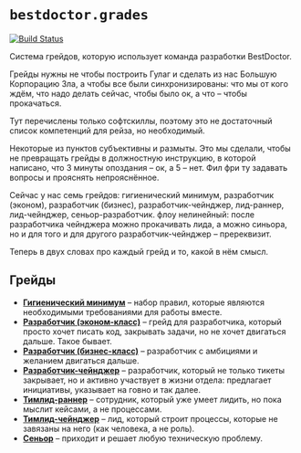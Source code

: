 # `bestdoctor.grades`

[![Build Status](https://travis-ci.org/best-doctor/grades.svg?branch=master)](https://travis-ci.org/best-doctor/grades)

Система грейдов, которую использует команда разработки BestDoctor.

Грейды нужны не чтобы построить Гулаг и сделать из нас Большую
 Корпорацию Зла, а чтобы все были синхронизированы: что мы от кого
 ждём, что надо делать сейчас, чтобы было ок, а что – чтобы прокачаться.

Тут перечислены только софтскиллы, поэтому это не достаточный список
 компетенций для рейза, но необходимый.

Некоторые из пунктов субъективны и размыты. Это мы сделали, чтобы не
 превращать грейды в должностную инструкцию, в которой написано, что
 3 минуты опоздания – ок, а 5 – нет. Фил фри ту задавать вопросы
 и прояснять непрояснённое.

Сейчас у нас семь грейдов: гигиенический минимум, разработчик (эконом),
 разработчик (бизнес), разработчик-чейнджер, лид-раннер, лид-чейнджер,
 сеньор-разработчик. флоу нелинейный: после разработчика чейнджера
 можно прокачивать лида, а можно синьора, но и для того и для другого
 разработчик-чейнджер – пререквизит.

Теперь в двух словах про каждый грейд и то, какой в нём смысл.

## Грейды

- **[Гигиенический минимум](https://github.com/best-doctor/grades/blob/master/grades/minimum.md)**
  – набор правил, которые являются необходимыми требованиями
  для работы вместе.
- **[Разработчик (эконом-класс)](https://github.com/best-doctor/grades/blob/master/grades/dev_econom.md)**
  – грейд для разработчика, который просто хочет писать код,
  закрывать задачи, но не хочет двигаться дальше. Такое бывает.
- **[Разработчик (бизнес-класс)](https://github.com/best-doctor/grades/blob/master/grades/dev_business.md)**
  – разработчик с амбициями и желанием двигаться дальше.
- **[Разработчик-чейнджер](https://github.com/best-doctor/grades/blob/master/grades/dev_changer.md)**
  – разработчик, который не только тикеты закрывает, но и активно
  участвует в жизни отдела: предлагает инициативы, указывает на говно и так далее.
- **[Тимлид-раннер](https://github.com/best-doctor/grades/blob/master/grades/teamlead_runner.md)**
  – сотрудник, который уже умеет лидить, но пока мыслит кейсами, а не процессами.
- **[Тимлид-чейнджер](https://github.com/best-doctor/grades/blob/master/grades/teamlead_changer.md)**
  – лид, который строит процессы, которые не завязаны на него
  (как человека, а не роль).
- **[Сеньор](https://github.com/best-doctor/grades/blob/master/grades/dev_senior.md)**
  – приходит и решает любую техническую проблему.
